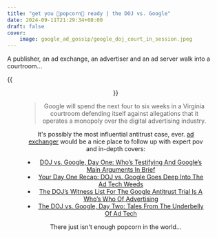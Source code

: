```yaml
---
title: "get you 🍿popcorn🍿 ready | the DOJ vs. Google"
date: 2024-09-11T21:29:34+08:00
draft: false
cover:
    image: google_ad_gossip/google_doj_court_in_session.jpeg
---
```


A publisher, an ad exchange, an advertiser and an ad server walk into a courtroom...

{{<figure align="center" src="/google_ad_gossip/google_doj_court_in_session.jpeg" caption="[source](https://www.adexchanger.com/wp-content/uploads/2024/09/Google-DOJ-ad-tech-antitrust-trial-courtroom-Judge-Brinkema-comic-2048x1873.png). " width="66%">}}

> Google will spend the next four to six weeks in a Virginia courtroom defending itself against allegations that it operates a monopoly over the digital advertising industry.

It's possibly the most influential antitrust case, ever. [ad exchanger](https://www.adexchanger.com/about/) would be a nice place to follow up with expert pov and in-depth covers:

- [DOJ vs. Google, Day One: Who’s Testifying And Google’s Main Arguments In Brief](https://www.adexchanger.com/antitrust/doj-vs-google-day-one-whos-testifying-and-googles-main-arguments-in-brief/)
- [Your Day One Recap: DOJ vs. Google Goes Deep Into The Ad Tech Weeds](https://www.adexchanger.com/antitrust/your-day-one-recap-doj-vs-google-goes-deep-into-the-ad-tech-weeds/)
- [The DOJ’s Witness List For The Google Antitrust Trial Is A Who’s Who Of Advertising](https://www.adexchanger.com/platforms/the-dojs-witness-list-for-the-google-antitrust-trial-is-a-whos-who-of-advertising/)
- [The DOJ vs. Google, Day Two: Tales From The Underbelly Of Ad Tech](https://www.adexchanger.com/antitrust/the-doj-vs-google-day-two-tales-from-the-underbelly-of-ad-tech/)

There just isn't enough popcorn in the world...
